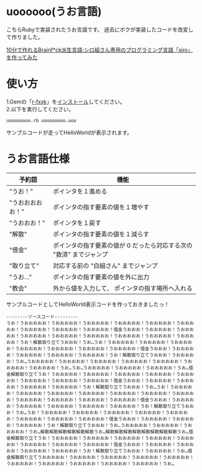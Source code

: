# uoooooo(うお言語)

こちらRubyで実装されたうお言語です。
過去にボクが実装したコードを改変して作りました。

[10分で作れるBrainf*ck派生言語:シロ組さん専用のプログラミング言語「siro」を作ってみた](https://qiita.com/benisho_ga/items/50e674fded183a9e12f1)

# 使い方
1.Gemの「[r-fxxk](https://github.com/masarakki/r-fxxk)」を[インストール](https://qiita.com/3no3_tw/items/8c1e3e95c75edae1036d)してください。  
2.以下を実行してください。
```
uoooooooo.rb uoooooooo.uoo
```
サンプルコードが走ってHelloWorldが表示されます。

# うお言語仕様
| 予約語        | 機能          | 
| --------------- |---------------|
|"うお！"      |   ポインタを１進める|
|"うおおおおお！"  |ポインタの指す要素の値を１増やす|
|"うおおお！"    |  ポインタを１戻す|
|"解散"       |    ポインタの指す要素の値を１減らす|
|"借金"       |    ポインタの指す要素の値が 0 だったら対応する次の "救済" までジャンプ|
|"取り立て"     |  対応する前の "白組さん" までジャンプ|
|"うお…"      |    ポインタの指す要素の値を外に出力|
|"教会"       |    外から値を入力して、 ポインタの指す場所へ入れる|

サンプルコードとしてHelloWorld表示コードを作っておきましたっ！

```
--------ソースコード---------
うお！うおおおおお！うおおおおお！うおおおおお！うおおおおお！うおおおおお！うおおおおお！うおおおおお！うおおおおお！うおおおおお！借金うおおお！うおおおおお！うおおおおお！うおおおおお！うおおおおお！うおおおおお！うおおおおお！うおおおおお！うおおおおお！うお！解散取り立てうおおお！うお…うお！うおおおおお！うおおおおお！うおおおおお！うおおおおお！うおおおおお！うおおおおお！うおおおおお！借金うおおお！うおおおおお！うおおおおお！うおおおおお！うおおおおお！うお！解散取り立てうおおお！うおおおおお！うお…うおおおおお！うおおおおお！うおおおおお！うおおおおお！うおおおおお！うおおおおお！うおおおおお！うお…うお…うおおおおお！うおおおおお！うおおおおお！うお…借金解散取り立てうお！うおおおおお！うおおおおお！うおおおおお！うおおおおお！うおおおおお！うおおおおお！うおおおおお！うおおおおお！借金うおおお！うおおおおお！うおおおおお！うおおおおお！うおおおおお！うお！解散取り立てうおおお！うお…うお！うおおおおお！うおおおおお！うおおおおお！うおおおおお！うおおおおお！うおおおおお！うおおおおお！うおおおおお！うおおおおお！うおおおおお！うおおおおお！借金うおおお！うおおおおお！うおおおおお！うおおおおお！うおおおおお！うおおおおお！うお！解散取り立てうおおお！うお…うお！うおおおおお！うおおおおお！うおおおおお！うおおおおお！うおおおおお！うおおおおお！うおおおおお！うおおおおお！借金うおおお！うおおおおお！うおおおおお！うおおおおお！うお！解散取り立てうおおお！うお…うおおおおお！うおおおおお！うおおおおお！うお…解散解散解散解散解散解散うお…解散解散解散解散解散解散解散解散うお…借金解散取り立てうお！うおおおおお！うおおおおお！うおおおおお！うおおおおお！うおおおおお！うおおおおお！うおおおおお！うおおおおお！借金うおおお！うおおおおお！うおおおおお！うおおおおお！うおおおおお！うお！解散取り立てうおおお！うおおおおお！うお…借金解散取り立てうおおおおお！うおおおおお！うおおおおお！うおおおおお！うおおおおお！うおおおおお！うおおおおお！うおおおおお！うおおおおお！うおおおおお！うお…

```
